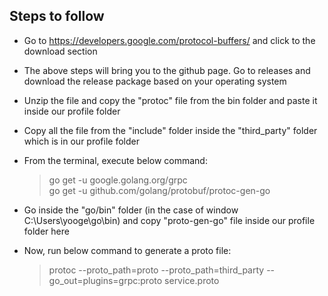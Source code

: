 ## Steps to follow

- Go to https://developers.google.com/protocol-buffers/ and click to the download section
- The above steps will bring you to the github page. Go to releases and download the release package based on your operating system
- Unzip the file and copy the "protoc" file from the bin folder and paste it inside our profile folder
- Copy all the file from the "include" folder inside the "third_party" folder which is in our profile folder
- From the terminal, execute below command: </br>

    > go get -u google.golang.org/grpc </br>
    > go get -u github.com/golang/protobuf/protoc-gen-go </br>

- Go inside the "go/bin" folder (in the case of window C:\Users\yooge\go\bin) and copy "proto-gen-go" file inside our profile folder here
- Now, run below command to generate a proto file: </br>
    > protoc --proto_path=proto --proto_path=third_party --go_out=plugins=grpc:proto service.proto


